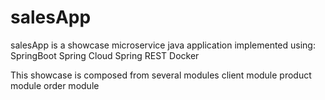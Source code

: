 # salesApp
salesApp is a showcase microservice java application implemented using:
SpringBoot
Spring Cloud
Spring REST
Docker 

This showcase is composed from several modules
client module
product module
order module


